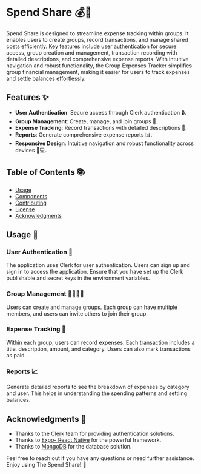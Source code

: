 # Spend Share 💰🤑

Spend Share is designed to streamline expense tracking within groups. It enables users to create groups, record transactions, and manage shared costs efficiently. Key features include user authentication for secure access, group creation and management, transaction recording with detailed descriptions, and comprehensive expense reports. With intuitive navigation and robust functionality, the Group Expenses Tracker simplifies group financial management, making it easier for users to track expenses and settle balances effortlessly.

## Features ✨

- **User Authentication**: Secure access through Clerk authentication 🔒.
- **Group Management**: Create, manage, and join groups 👥.
- **Expense Tracking**: Record transactions with detailed descriptions 📑.
- **Reports**: Generate comprehensive expense reports 📊.
- **Responsive Design**: Intuitive navigation and robust functionality across devices 📱💻.

## Table of Contents 📚

- [Usage](#usage)
- [Components](#components)
- [Contributing](#contributing)
- [License](#license)
- [Acknowledgments](#acknowledgments)

## Usage 📖

### User Authentication 🔑

The application uses Clerk for user authentication. Users can sign up and sign in to access the application. Ensure that you have set up the Clerk publishable and secret keys in the environment variables.

### Group Management 👨‍👩‍👧‍👦

Users can create and manage groups. Each group can have multiple members, and users can invite others to join their group.

### Expense Tracking 💸

Within each group, users can record expenses. Each transaction includes a title, description, amount, and category. Users can also mark transactions as paid.

### Reports 📈

Generate detailed reports to see the breakdown of expenses by category and user. This helps in understanding the spending patterns and settling balances.

## Acknowledgments 🙌

- Thanks to the [Clerk](https://clerk.dev) team for providing authentication solutions.
- Thanks to [Expo- React Native]([https://expo.dev/]) for the powerful framework.
- Thanks to [MongoDB](https://www.mongodb.com/) for the database solution.

Feel free to reach out if you have any questions or need further assistance. Enjoy using The Spend Share! 🎉